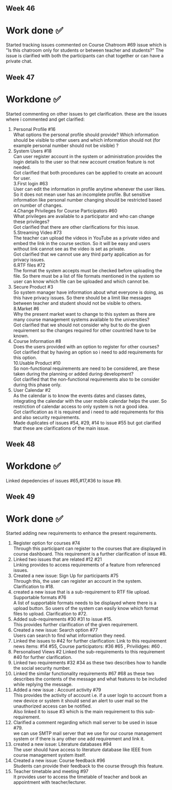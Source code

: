 ## Week 46

# Work done :white_check_mark:

Started tracking issues commented on Course Chatroom #69 issue which is "Is this chatroom only for students or between teacher and students?"
The issue is clarified with both the participants can chat together or can have a private chat.

## Week 47

# Workdone :white_check_mark:

Started commenting on other issues to get clarification. these are the issues where i commented and get clarified:<br>
1. Personal Profile #16 <br>
What options the personal profile should provide? Which information should be visible to other users and which information should not (for example personal number should not be visible) ?
2. System Users #18<br>
Can user register account in the system or administration provides the login details to the user so that new account creation feature is not needed.<br>
Got clarified that both procedures can be applied to create an acoount for user.<br>
3.First login #63<br>
User can edit the information in profile anytime whenever the user likes. So it does not mean user has an incomplete profile. But sensitive information like personal number changing should be restricted based on number of changes.<br>
4.Change Privileges for Course Participators #60<br>
What privileges are available to a participator and who can change these privileges?<br>
Got clarified that there are other clarifications for this issue.<br>
5.Streaming Video #73<br>
The teacher can upload the videos in YouTube as a private video and embed the link in the course section. So it will be easy and users without link cannot see as the video is set as private.<br>
Got clarified that we cannot use any third party application as for privacy issues.<br>
6.RTF files #72<br>
The format the system accepts must be checked before uploading the file. So there must be a list of file formats mentioned in the system so user can know which file can be uploaded and which cannot be.<br>
7. Secure Product #3<br>
So system manager have information about what everyone is doing, as this have privacy issues. So there should be a limit like messages between teacher and student should not be visible to others.<br>
8.Market #6<br>
Why the present market want to change to this system as there are many course management systems available to the universities?<br>
Got clarified that we should not consider why but to do the given requirement so the changes required for other countried have to be known.<br>
9. Course Information #8<br>
Does the users provided with an option to register for other courses?<br>
Got clarified that by having an option so i need to add requirements for this option.<br>
10.Usable Product #10<br>
So non-functional requirements are need to be considered, are these taken during the planning or added during development?<br>
Got clarified that the non-functional requirements also to be consider during this phase only.<br>
11. User Calendar #2<br>
As the calendar is to know the events dates and classes dates, integrating the calendar with the user mobile calendar helps the user. So restriction of calendar access to only system is not a good idea.<br>
Got clarification as it is required and i need to add requirements for this and also security requirements.<br>
Made duplicates of issues #54, #29, #14 to issue #55 but got clarified that these are clarifications of the main issue.<br>

## Week 48

# Workdone :white_check_mark:

Linked depedencies of issues #65,#17,#36 to issue #9.<br>

## Week 49

# Work done :white_check_mark:

Started adding new requirements to enhance the present requirements. <br>
1. Register option for courses #74 <br>
Through this participant can register to the courses that are displayed in course dashboard. 
This requirement is a further clarification of issue #8. <br>
2. Linked two issues that are related  #12 #21 <br>
Linking provides to access requirements of a feature from referenced issues.
3. Created a new issue: Sign Up for participants #75 <br>
Through this, the user can register an account in the system. Clarification to #18. <br>
4. created a new issue that is a sub-requirement to RTF file upload.
Supportable formats #76 <br>
A list of supportable formats needs to be displayed where there is a upload button. So users of the system can easily know which format files to upload. Clarification to #72. <br>
5. Added sub-requirements #30 #31 to issue #15. <br>
This provides further clarification of the given requirement. <br>
6. Created a new issue: Search option #77 <br>
Users can search to find what information they need. <br>
7. Linked the issues to #42 for further clarification: Link to this requirement news items: #14 #55, Course participators: #36 #65 , Privilidges: #60 . <br>
8. Personalised Views #2
Linked the sub-requirements to this requirement #40 for further clarification.
9. Linked two requirements #32 #34 as these two describes how to handle the social security number. <br>
10. Linked the similar functionality requirements #67 #68 as these two describes the contents of the message and what features to be included while replying the message. <br>
11. Added a new issue : Account activity #79 <br>
This provides the activity of account i.e. if a user login to account from a new device or system it should send an alert to user mail so the unauthorized access can be notified. <br>
Also linked it to issue #3 which is the main requirement to this sub-requirement. <br>
12. Clarified a comment regarding which mail server to be used in issue #79. <br>
we can use SMTP mail server that we use for our course management system or if there is any other one add requirement and link it. <br>
13. created a new issue: Literature databases #94 <br>
The user should have access to literature database like IEEE from course management system itself. <br>
14. Created a new issue: Course feedback #96 <br>
Students can provide their feedback to the course through this feature. <br>
15. Teacher timetable and meeting #97 <br>
It provides user to access the timetable of teacher and book an appointment with teacher/lecturer. <br>




